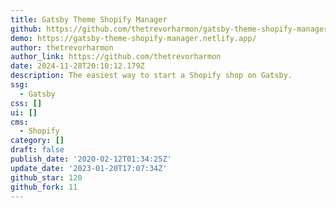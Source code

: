 ```yaml
---
title: Gatsby Theme Shopify Manager
github: https://github.com/thetrevorharmon/gatsby-theme-shopify-manager
demo: https://gatsby-theme-shopify-manager.netlify.app/
author: thetrevorharmon
author_link: https://github.com/thetrevorharmon
date: 2024-11-28T20:10:12.179Z
description: The easiest way to start a Shopify shop on Gatsby.
ssg:
  - Gatsby
css: []
ui: []
cms:
  - Shopify
category: []
draft: false
publish_date: '2020-02-12T01:34:25Z'
update_date: '2023-01-20T17:07:34Z'
github_star: 120
github_fork: 11
---
```

